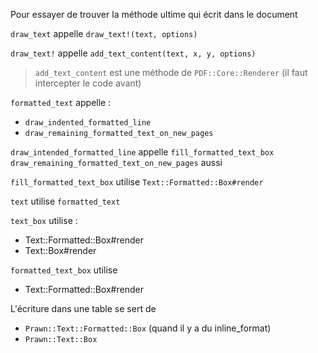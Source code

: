 Pour essayer de trouver la méthode ultime qui écrit dans le document


`draw_text` appelle `draw_text!(text, options)`

`draw_text!` appelle `add_text_content(text, x, y, options)`

> `add_text_content` est une méthode de `PDF::Core::Renderer` (il faut intercepter le code avant)

`formatted_text` appelle :
* `draw_indented_formatted_line`
* `draw_remaining_formatted_text_on_new_pages`

`draw_intended_formatted_line` appelle `fill_formatted_text_box`
`draw_remaining_formatted_text_on_new_pages` aussi

`fill_formatted_text_box` utilise `Text::Formatted::Box#render`

`text` utilise `formatted_text`

`text_box` utilise :
* Text::Formatted::Box#render
* Text::Box#render

`formatted_text_box` utilise
* Text::Formatted::Box#render

L'écriture dans une table se sert de 
* `Prawn::Text::Formatted::Box` (quand il y a du inline_format)
* `Prawn::Text::Box`
